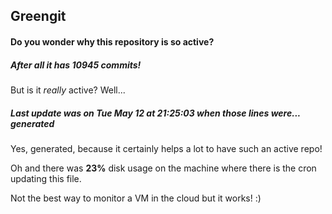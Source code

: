 ## Greengit

#### Do you wonder why this repository is so active?

##### After all it has 10945 commits!

But is it *really* active? Well...

##### Last update was on Tue May 12 at 21:25:03 when those lines were... generated

Yes, generated, because it certainly helps a lot to have such an active repo!

Oh and there was **23%** disk usage on the machine
where there is the cron updating this file.

Not the best way to monitor a VM in the cloud but it works! :)
